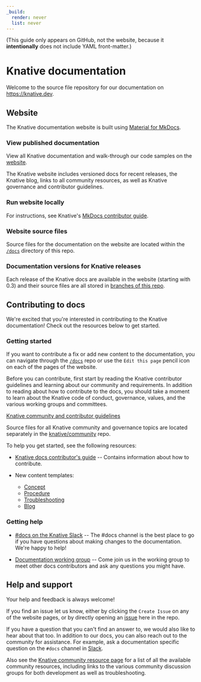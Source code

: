 ```yaml
---
_build:
  render: never
  list: never
---
```

(This guide only appears on GitHub, not the website, because it
**intentionally** does not include YAML front-matter.)

# Knative documentation

Welcome to the source file repository for our documentation on
https://knative.dev.

## Website

The Knative documentation website is built using [Material for MkDocs](https://squidfunk.github.io/mkdocs-material/).

### View published documentation

View all Knative documentation and walk-through our code samples on the
[website](https://knative.dev).

The Knative website includes versioned docs for recent releases, the Knative
blog, links to all community resources, as well as Knative governance and
contributor guidelines.

### Run website locally

For instructions, see Knative's [MkDocs contributor guide](https://knative.dev/docs/help/contributor/mkdocs-contributor-guide).

### Website source files

Source files for the documentation on the website are located within the
[`/docs`](./docs) directory of this repo.

### Documentation versions for Knative releases

Each release of the Knative docs are available in the website (starting with
0.3) and their source files are all stored in
[branches of this repo](./doc-releases.md).

## Contributing to docs

We're excited that you're interested in contributing to the Knative documentation! Check out the resources below to get started.

### Getting started

If you want to contribute a fix or add new content to the documentation, you can
navigate through the [`/docs`](./docs) repo or use the `Edit this page` pencil icon on each of the pages of
the website.

Before you can contribute, first start by reading the Knative contributor
guidelines and learning about our community and requirements. In addition to
reading about how to contribute to the docs, you should take a moment to learn
about the Knative code of conduct, governance, values, and the various working
groups and committees.

[Knative community and contributor guidelines](https://knative.dev/community/contributing/)

Source files for all Knative community and governance topics are located
separately in the [knative/community](https://github.com/knative/community/)
repo.

To help you get started, see the following resources:

- [Knative docs contributor's guide](https://knative.dev/docs/help/contributor/) -- Contains information about how
  to contribute.

- New content templates:
  - [Concept](./docs/help/contributor/templates/template-concept.md)
  - [Procedure](./docs/help/contributor/templates/template-procedure.md)
  - [Troubleshooting](./docs/help/contributor/templates/template-troubleshooting.md)
  - [Blog](./docs/help/contributor/templates/template-blog-entry.md)

### Getting help

- [#docs on the Knative Slack](https://slack.knative.dev) -- The #docs channel
  is the best place to go if you have questions about making changes to the
  documentation. We're happy to help!

- [Documentation working group](https://github.com/knative/community/blob/main/working-groups/WORKING-GROUPS.md#documentation) -- Come join
  us in the working group to meet other docs contributors and ask any questions
  you might have.

## Help and support

Your help and feedback is always welcome!

If you find an issue let us know, either by clicking the `Create Issue` on any
of the website pages, or by directly opening an
[issue](https://github.com/knative/docs/issues/new/choose) here in the repo.

If you have a question that you can't find an answer to, we would also like to
hear about that too. In addition to our docs, you can also reach out to the
community for assistance. For example, ask a documentation specific question on
the `#docs` channel in [Slack](https://knative.slack.com/).

Also see the [Knative community resource page](https://knative.dev/community/)
for a list of all the available community resources, including links to the
various community discussion groups for both development as well as
troubleshooting.

